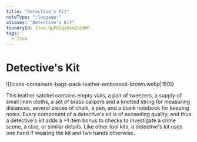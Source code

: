 ```yaml
---
title: "Detective's Kit"
noteType: ":luggage:"
aliases: "Detective's Kit"
foundryId: Item.8pPGSggHsmZbUbMl
tags:
  - Item
---
```


# Detective's Kit
![[icons-containers-bags-pack-leather-embossed-brown.webp|150]]

This leather satchel contains empty vials, a pair of tweezers, a supply of small linen cloths, a set of brass calipers and a knotted string for measuring distances, several pieces of chalk, a pen, and a blank notebook for keeping notes. Every component of a detective's kit is of exceeding quality, and thus a detective's kit adds a +1 item bonus to checks to investigate a crime scene, a clue, or similar details. Like other tool kits, a detective's kit uses one hand if wearing the kit and two hands otherwise.
